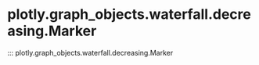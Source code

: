 # plotly.graph_objects.waterfall.decreasing.Marker

::: plotly.graph_objects.waterfall.decreasing.Marker
